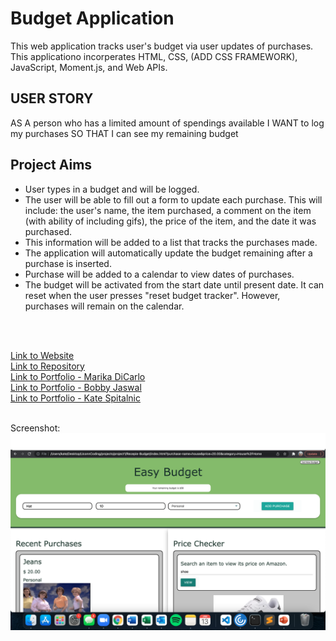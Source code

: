# Budget Application
This web application tracks user's budget via user updates of purchases. This applicationo incorperates HTML, CSS, (ADD CSS FRAMEWORK), JavaScript, Moment.js, and Web APIs. 

## USER STORY  
AS A person who has a limited amount of spendings available
I WANT to log my purchases
SO THAT I can see my remaining budget

## Project Aims 
* User types in a budget and will be logged. 
* The user will be able to fill out a form to update each purchase. This will include: the user's name, the item purchased, a comment on the item (with ability of including gifs), the price of the item, and the date it was purchased.
* This information will be added to a list that tracks the purchases made. 
* The application will automatically update the budget remaining after a purchase is inserted. 
* Purchase will be added to a calendar to view dates of purchases.
* The budget will be activated from the start date until present date. It can reset when the user presses "reset budget tracker". However, purchases will remain on the calendar. 

<br>
<br>

<a href="">Link to Website </a>
<br>
<a href="https://github.com/Jaswal1p/Recepie-Budget">Link to Repository </a>
<br>
<a href="">Link to Portfolio - Marika DiCarlo</a>
<br>
<a href="">Link to Portfolio - Bobby Jaswal</a>
<br>
<a href="https://kspitalnic.github.io/portfoliochallenge/">Link to Portfolio - Kate Spitalnic</a>
<br>
<br>

Screenshot: <img src="./assets/images/ss.png"> 
